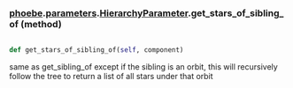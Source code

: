 ### [phoebe](phoebe.md).[parameters](phoebe.parameters.md).[HierarchyParameter](phoebe.parameters.HierarchyParameter.md).get_stars_of_sibling_of (method)


```py

def get_stars_of_sibling_of(self, component)

```



same as get_sibling_of except if the sibling is an orbit, this will recursively
follow the tree to return a list of all stars under that orbit

